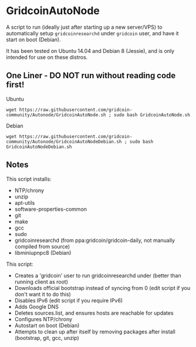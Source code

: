 GridcoinAutoNode
===============

A script to run (ideally just after starting up a new server/VPS) to automatically setup `gridcoinresearchd` under `gridcoin` user, and have it start on boot (Debian).

It has been tested on Ubuntu 14.04 and Debian 8 (Jessie), and is only intended for use on these distros.

One Liner - DO NOT run without reading code first!
--------------------------------------------------
Ubuntu

    wget https://raw.githubusercontent.com/gridcoin-community/Autonode/GridcoinAutoNode.sh ; sudo bash GridcoinAutoNode.sh
Debian  

    wget https://raw.githubusercontent.com/gridcoin-community/Autonode/GridcoinAutoNodeDebian.sh ; sudo bash GridcoinAutoNodeDebian.sh

Notes
-----

This script installs:
- NTP/chrony
- unzip
- apt-utils
- software-properties-common
- git
- make
- gcc
- sudo
- gridcoinresearchd (from ppa:gridcoin/gridcoin-daily, not manually compiled from source)
- libminiupnpc8 (Debian)

This script:
- Creates a 'gridcoin' user to run gridcoinresearchd under (better than running client as root)
- Downloads official bootstrap instead of syncing from 0 (edit script if you don't want it to do this)
- Disables IPv6 (edit script if you require IPv6)
- Adds Google DNS
- Deletes sources.list, and ensures hosts are reachable for updates
- Configures NTP/chrony
- Autostart on boot (Debian)
- Attempts to clean up after itself by removing packages after install (bootstrap, git, gcc, unzip)
